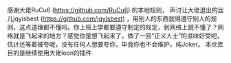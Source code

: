 感谢大佬RuCu6 (https://github.com/RuCu6) 的本地规则，
声讨让大佬退出的丝儿jqyisbest (https://github.com/jqyisbest) ，用别人的东西就得遵守别人的规则，这点道理都不懂吗。你上班上学都要遵守制定的规定，到网络上就不懂了？网络就是飞起来的地方？感觉你是想飞起来了。做了一回“正义人士”的滋味好受吧，估计还等着被夸呢，没有任何人想要夸你，毕竟你也不会维护，纯Joker。
本仓库目的是继续使用大佬loon的插件
